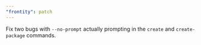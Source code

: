 ```yaml
---
"frontity": patch
---
```


Fix two bugs with `--no-prompt` actually prompting in the `create` and `create-package` commands.
